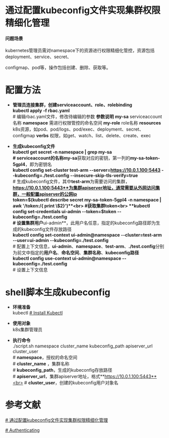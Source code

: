 # 通过配置kubeconfig文件实现集群权限精细化管理

  
  

#### 问题场景

  

kubernetes管理员需对namespace下的资源进行权限精细化管控，资源包括deployment、service、secret、

  

configmap、pod等，操作包括创建、删除、获取等。

  

# 配置方法
 - **管理员连接集群，创建serviceaccount、role、rolebinding**<br>
**kubectl apply -f rbac.yaml**<br>             # 编辑rbac.yaml文件，修改待编辑的参数
**参数说明**
**my-sa** serviceaccount名称
**namespace** 需进行权限管控的命名空间
**my-role** role名称
**resources** k8s资源，如pod、pod/logs、pod/exec、deployment、secret、configmap
**verbs** 权限，如get、watch、list、delete、create、exec

 - **生成kubeconfig文件**<br>
**kubectl get secret -n namespace | grep my-sa **<br>            # **serviceaccount**的名称**my-sa**获取对应的密钥，第一列的**my-sa-token-5gpl4**，即为密钥名<br>
**kubectl config set-cluster test-arm --server=https://10.0.1.100:5443 --kubeconfig=./test.config --insecure-skip-tls-verify=true**<br>                                                 # 生成kubeconfig文件，其中**test-arm**为需要访问的集群，**https://10.0.1.100:5443**为集群apiserver地址，通常需要从外网访问集群，一般配置apiserver的公网ip<br>
**token=$(kubectl describe secret my-sa-token-5gpl4 -n namespace | awk '/token:/{ print \$2}')**<br>           #获取集群token<br>
**kubectl config set-credentials ui-admin --token=$token --kubeconfig=./test.config**<br> # 设置集群用户**ui-admin**，此用户名任意，指定的kubeconfig路径即为生成的kubeconfig文件存放路径<br>
**kubectl config set-context ui-admin@namespace --cluster=test-arm --user=ui-admin --kubeconfig=./test.config**<br>            # 配置上下文信息，**ui-admin**、**namespace**、**test-arm**、**./test.config**分别为前文中指定的**用户名**、**命名空间**、**集群名称**、**kubeconfig路径**<br>
**kubectl config use-context ui-admin@namespace --kubeconfig=./test.config**<br>        # 设置上下文信息

 # shell脚本生成kubeconfig
 - **环境准备**<br>
kubectl
[# Install Kubectl](https://kubernetes.io/docs/tasks/tools/)<br>

 - **使用对象**<br>
 k8s集群管理员
 
 - **执行命令**<br>
 ./script.sh namespace cluster_name kubeconfig_path apiserver_url cluster_user<br>      # **namespace**，授权的命名空间<br>       # **cluster_name** ，集群名称<br>      # **kubeconfig_path**，生成的kubeconfig存放路径<br>  # **apiserver_url**，集群apiserver地址，格式**https://10.0.1.100:5443**<br>     # **cluster_user**，创建的kubeconfig用户对象名


# 参考文献

  

[# 通过配置kubeconfig文件实现集群权限精细化管理](https://support.huaweicloud.com/bestpractice-cce/cce_bestpractice_00221.html)<br>

  

[# Authenticating](https://kubernetes.io/docs/reference/access-authn-authz/authentication/)<br>